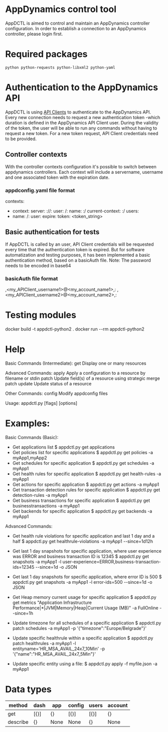 # AppDynamics control tool

AppDCTL is aimed to control and maintain an AppDynamics controller configuration.
In order to establish a connection to an AppDynamics controller, please login first.


# Required packages

	python python-requests python-libxml2 python-yaml



# Authentication to the AppDynamics API

AppDCTL is using [API Clients](https://docs.appdynamics.com/display/PRO45/API+Clients) to authenticate to the AppDynamics API.
Every new connection needs to request a new authentication token -which duration is defined in the AppDynamics API Client user.
During the validity of the token, the user will be able to run any commands without having to request a new token.
For a new token request, API Client credentials need to be provided.

## Controller contexts
With the controller contexts configuration it's possible to switch between appdynamics controllers.
Each context will include a servername, username and one associated token with the expiration date.

### appdconfig.yaml file format

contexts:
- context:
    server: <protocol>://<ip>:<port>
    user: <username>/<ip>:<port>
  name: <ip>:<port>/<username>
current-context: <ip>:<port>/<username>
users:
- name: <username>/<ip>:<port>
  user:
    expire: <yyyy-MM-dd hh:mm:ss.xxxxxx>
    token: <token_string>

## Basic authentication for tests
If AppDCTL is called by an user, API Client credentials will be requested every time that the authentication token is expired.
But for software automatization and testing purposes, it has been implemented a basic authentication method, based on a basicAuth file.
Note: The password needs to be encoded in base64

### basicAuth file format
<password1>,<my_APIClient_username1>@<my_account_name1>,<hostname>:<port>
<password2>,<my_APIClient_username2>@<my_account_name2>,<hostname>:<port>


# Testing modules
docker build -t appdctl-python2 .
docker run --rm appdctl-python2


# Help

Basic Commands (Intermediate):
   get           Display one or many resources

Advanced Commands:
   apply         Apply a configuration to a resource by filename or stdin
   patch         Update field(s) of a resource using strategic merge patch
   update        Update status of a resource

Other Commands:
  config        Modify appdconfig files

Usage:
   appdctl.py [flags] [options]


# Examples:

Basic Commands (Basic):
 * Get applications list
   $ appdctl.py get applications
 * Get policies list for specific applications
   $ appdctl.py get policies -a myApp1,myApp2
 * Get schedules for specific application
   $ appdctl.py get schedules -a myApp1
 * Get health rules for specific application
   $ appdctl.py get health-rules -a myApp1
 * Get actions for specific application
   $ appdctl.py get actions -a myApp1
 * Get transaction detection rules for specific application
   $ appdctl.py get detection-rules -a myApp1
 * Get business transactions for specific application
   $ appdctl.py get businesstransactions -a myApp1
 * Get backends for specific application
   $ appdctl.py get backends -a myApp1

Advanced Commands:
 * Get health rule violations for specific application and last 1 day and a half
   $ appdctl.py get healthrule-violations -a myApp1 --since=1d12h
 * Get last 1 day snapshots for specific application, where user experience was ERROR and business transaction ID is 12345
   $ appdctl.py get snapshots -a myApp1 -l user-experience=ERROR,business-transaction-ids=12345 --since=1d -o JSON
 * Get last 1 day snapshots for specific application, where error ID is 500
   $ appdctl.py get snapshots -a myApp1 -l error-ids=500 --since=1d -o JSON
 * Get Heap memory current usage for specific application
   $ appdctl.py get metrics "Application Infrastructure Performance|\*|JVM|Memory|Heap|Current Usage (MB)" -a FullOnline --since=1h

 * Update timezone for all schedules of a specific application
   $ appdctl.py patch schedules -a myApp1 -p '{"timezone":"Europe\/Belgrade"}'

 * Update specific healthrule within a specific application
   $ appdctl.py patch healthrules -a myApp1 -l entityname='HR_MSA_AVAIL_24x7_10Min' -p '{"name":"HR_MSA_AVAIL_24x7_5Min"}'

 * Update specific entity using a file:
   $ appdctl.py apply -f myfile.json -a myApp1

# Data types

| method | dash | app | config | users | account |
|--------|------|-----|--------|-------|---------|
|  get   | [{}] | {}  |  [{}]  | [{}]  |   {}    |
|describe|  {}  |None |  None  |  {}   |  None   |